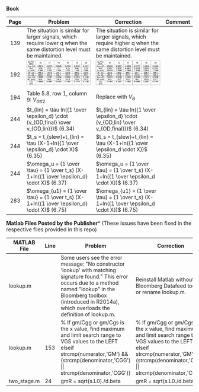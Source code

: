 **Book**

| Page | Problem | Correction | Comment |
|:-------:|---------|------------|---------|
| 139 | The situation is similar for larger signals, which require lower q when the same distortion level must be maintained. | The situation is similar for larger signals, which require higher q when the same distortion level must be maintained. | |
| 192 | <img src="table5.7_old.png" width="300" /> | <img src="table5.7_new.png" width="300" /> | |
| 194 | Table 5.8, row 1, column 9: $V_{GS2}$ | Replace with $V_B$ | |
| 244 | $t_{lin} = \tau ln({1 \over \epsilon_d} \cdot {v_{OD,final} \over v_{OD,lin}})$  (6.34) | $t_{lin} = \tau ln({1 \over \epsilon_d} \cdot {v_{OD,lin} \over v_{OD,final}})$  (6.34) | |
| 244 | $t_s = t_{slew}+t_{lin} = \tau (X-1+ln({1 \over \epsilon_d} \cdot X)$  (6.35) | $t_s = t_{slew}+t_{lin} = \tau (X-1+ln({1 \over \epsilon_d \cdot X})$  (6.35) | |
| 244 | $\omega_u = {1 \over \tau} = {1 \over t_s} (X-1+ln({1 \over \epsilon_d} \cdot X)$  (6.37) | $\omega_u = {1 \over \tau} = {1 \over t_s} (X-1+ln({1 \over \epsilon_d \cdot X})$  (6.37)   | |
| 283 | $\omega_{u1} = {1 \over \tau} = {1 \over t_s} (X-1+ln({1 \over \epsilon_d} \cdot X)$  (6.75) | $\omega_{u1} = {1 \over \tau} = {1 \over t_s} (X-1+ln({1 \over \epsilon_d \cdot X})$  (6.75)   | |

**Matlab Files Posted by the Publisher***
(These issues have been fixed in the respective files provided in this repo) 

| MATLAB File | Line | Problem | Correction | Comment |
|-------------|------|---------|------------|---------|
|lookup.m | | Some users see the error message: "No constructor 'lookup' with matching signature found." This error occurs due to a method named "lookup" in the Bloomberg toolbox (introduced in R2014a), which overloads the definition of lookup.m. |Reinstall Matlab without Bloomberg Datafeed toolbox or rename lookup.m.
|lookup.m | 153 | % If gm/Cgg or gm/Cgs is the x value, find maximum and limit search range to VGS values to the LEFT<br> elseif strcmp(numerator,'GM') && (strcmp(denominator,'CGG') &#124;&#124; strcmp(denominator,'CGG')) | % If gm/Cgg or gm/Cgs is the x value, find maximum and limit search range to VGS values to the LEFT<br> elseif strcmp(numerator,'GM') && (strcmp(denominator,'CGG') &#124;&#124; strcmp(denominator,'CGS'))| |
| two_stage.m | 24 | gmR = sqrt(s.L0)./d.beta | gmR = sqrt(s.L0./d.beta) | |
